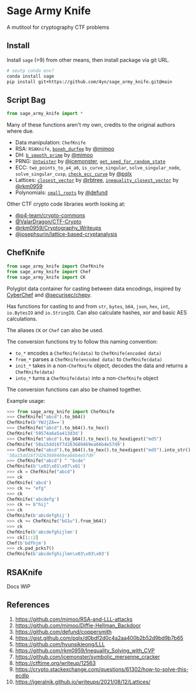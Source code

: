# Sage Army Knife

A mutitool for cryptography CTF problems

## Install

Install `sage` (>9) from other means, then install package via git URL.

```bash
# seutp conda env?
conda install sage
pip install git+https://github.com/4yn/sage_army_knife.git@main
```

## Script Bag

```python
from sage_army_knife import *
```

Many of these functions aren't my own, credits to the original authors where due.

- Data manipulation: `ChefKnife`
- RSA: `RSAKnife`, [`boneh_durfee`](https://github.com/mimoo/RSA-and-LLL-attacks) by [@mimoo](https://github.com/mimoo)
- DH: [`b_smooth_prime`](https://github.com/mimoo/Diffie-Hellman_Backdoor) by [@mimoo](https://github.com/mimoo)
- PRNG: [`Untwister`](https://github.com/icemonster/symbolic_mersenne_cracker) by [@icemonster](https://github.com/icemonster), [`get_seed_for_random_state`](https://imp.ress.me/blog/2022-11-13/seccon-ctf-2022#janken-vs-kurenaif)
- ECC: `two_points_to_a4_a6`, `is_curve_singular`, `solve_singular_node`, `solve_singular_cusp`, [`check_ecc_curve`](https://gist.github.com/pqlx/d0bdf2d0c4a2aa400b2b52d9bd9b7b65) by [@pqlx](https://github.com/pqlx)
- Lattices: [`closest_vector`](https://github.com/hyunsikjeong/LLL) by [@rbtree](https://github.com/hyunsikjeong), [`inequality_closest_vector`](https://github.com/rkm0959/Inequality_Solving_with_CVP) by [@rkm0959](https://github.com/rkm0959)
- Polynomials: [`small_roots`](https://github.com/defund/coppersmith) by [@defund](https://github.com/defund)

Other CTF crypto code libraries worth looking at:

- [@p4-team/crypto-commons](https://github.com/p4-team/crypto-commons)
- [@ValarDragon/CTF-Crypto](https://github.com/ValarDragon/CTF-Crypto)
- [@rkm0959/Cryptography_Writeups](https://github.com/rkm0959/Cryptography_Writeups)
- [@josephsurin/lattice-based-cryptanalysis](https://github.com/josephsurin/lattice-based-cryptanalysis)

## ChefKnife

```python
from sage_army_knife import ChefKnife
from sage_army_knife import Chef
from sage_army_knife import CK
```

Polyglot data container for casting between data encodings, inspired by
[CyberChef](https://gchq.github.io/CyberChef/) and
[@securisec/chepy](https://github.com/securisec/chepy).

Has functions for casting to and from `str`, `bytes`, `b64`, `json`, `hex`,
`int`, `io.BytesIO` and `io.StringIO`. Can also calculate hashes, xor and
basic AES calculations.

The aliases `CK` or `Chef` can also be used.

The conversion functions try to follow this naming convention:

- `to_*` encodes a `ChefKnife(data)` to `ChefKnife(encoded data)`
- `from_*` parses a `ChefKnife(encoded data)` to `ChefKnife(data)`
- `init_*` takes in a non-`ChefKnife` object, decodes the data and
    returns a `ChefKnife(data)`
- `into_*` turns a `ChefKnife(data)` into a non-`ChefKnife` object

The conversion functions can also be chained together.

Example usage:

```python
>>> from sage_army_knife import ChefKnife
>>> ChefKnife("abcd").to_b64()
ChefKnife(b'YWJjZA==')
>>> ChefKnife("abcd").to_b64().to_hex()
ChefKnife('59574a6a5a413d3d')
>>> ChefKnife("abcd").to_b64().to_hex().to_hexdigest("md5")
ChefKnife('58a15dd16f7d263689469ea66b4e57d9')
>>> ChefKnife("abcd").to_b64().to_hex().to_hexdigest("md5").into_str()
'58a15dd16f7d263689469ea66b4e57d9'
>>> ChefKnife("abcd") ^ "bcde"
ChefKnife(b'\x03\x01\x07\x01')
>>> ck = ChefKnife("abcd")
>>> ck
ChefKnife('abcd')
>>> ck += "efg"
>>> ck
ChefKnife('abcdefg')
>>> ck += b"hij"
>>> ck
ChefKnife(b'abcdefghij')
>>> ck += ChefKnife("bG1u").from_b64()
>>> ck
ChefKnife(b'abcdefghijlmn')
>>> ck[1::2]
Chef(b'bdfhjm')
>>> ck.pad_pcks7()
ChefKnife(b'abcdefghijlmn\x03\x03\x03')
```

## RSAKnife

Docs WIP

## References

1. https://github.com/mimoo/RSA-and-LLL-attacks
1. https://github.com/mimoo/Diffie-Hellman_Backdoor
1. https://github.com/defund/coppersmith
1. https://gist.github.com/pqlx/d0bdf2d0c4a2aa400b2b52d9bd9b7b65
1. https://github.com/hyunsikjeong/LLL
1. https://github.com/rkm0959/Inequality_Solving_with_CVP
1. https://github.com/icemonster/symbolic_mersenne_cracker
1. https://ctftime.org/writeup/12563
1. https://crypto.stackexchange.com/questions/61302/how-to-solve-this-ecdlp
1. https://jgeralnik.github.io/writeups/2021/08/12/Lattices/
